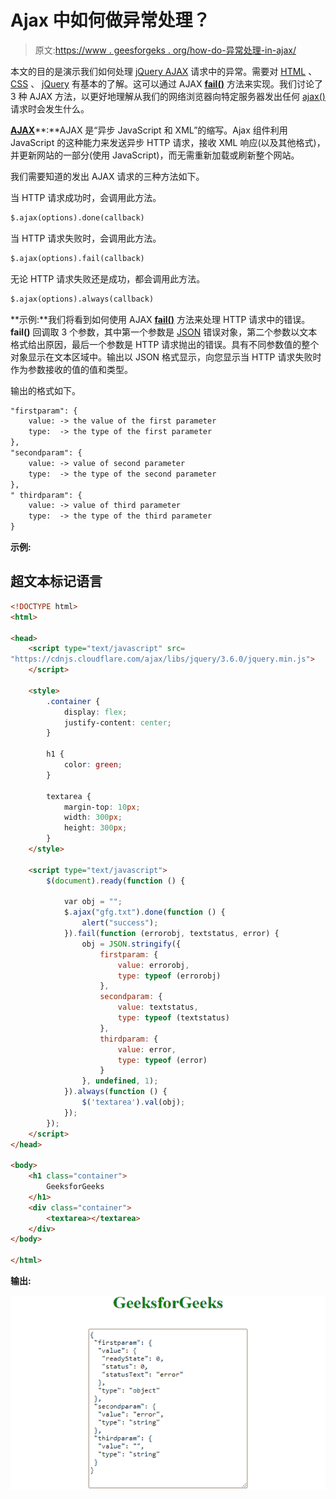 # Ajax 中如何做异常处理？

> 原文:[https://www . geesforgeks . org/how-do-异常处理-in-ajax/](https://www.geeksforgeeks.org/how-to-do-exception-handling-in-ajax/)

本文的目的是演示我们如何处理 [jQuery AJAX](https://www.geeksforgeeks.org/jquery-ajax-method/) 请求中的异常。需要对 [HTML](https://www.geeksforgeeks.org/html-tutorials/) 、 [CSS](https://www.geeksforgeeks.org/css-tutorials/) 、 [jQuery](https://www.geeksforgeeks.org/jquery-tutorials/) 有基本的了解。这可以通过 AJAX [**fail()**](https://www.geeksforgeeks.org/jquery-deferred-fail-method/) 方法来实现。我们讨论了 3 种 AJAX 方法，以更好地理解从我们的网络浏览器向特定服务器发出任何 [ajax()](https://www.geeksforgeeks.org/jquery-ajax-method/) 请求时会发生什么。

[**AJAX**](https://www.geeksforgeeks.org/ajax-introduction/)**:**AJAX 是“异步 JavaScript 和 XML”的缩写。Ajax 组件利用 JavaScript 的这种能力来发送异步 HTTP 请求，接收 XML 响应(以及其他格式)，并更新网站的一部分(使用 JavaScript)，而无需重新加载或刷新整个网站。

我们需要知道的发出 AJAX 请求的三种方法如下。

当 HTTP 请求成功时，会调用此方法。

```html
$.ajax(options).done(callback)
```

当 HTTP 请求失败时，会调用此方法。

```html
$.ajax(options).fail(callback)
```

无论 HTTP 请求失败还是成功，都会调用此方法。

```html
$.ajax(options).always(callback)
```

**示例:**我们将看到如何使用 AJAX [**fail()**](https://www.geeksforgeeks.org/jquery-deferred-fail-method/) 方法来处理 HTTP 请求中的错误。 **fail()** 回调取 3 个参数，其中第一个参数是 [JSON](https://www.geeksforgeeks.org/javascript-json-objects/) 错误对象，第二个参数以文本格式给出原因，最后一个参数是 HTTP 请求抛出的错误。具有不同参数值的整个对象显示在文本区域中。输出以 JSON 格式显示，向您显示当 HTTP 请求失败时作为参数接收的值的值和类型。

输出的格式如下。

```html
"firstparam": {
    value: -> the value of the first parameter
    type:  -> the type of the first parameter
},
"secondparam": {
    value: -> value of second parameter
    type:  -> the type of the second parameter
},
" thirdparam": {
    value: -> value of third parameter
    type:  -> the type of the third parameter
}
```

**示例:**

## 超文本标记语言

```html
<!DOCTYPE html>
<html>

<head>
    <script type="text/javascript" src=
"https://cdnjs.cloudflare.com/ajax/libs/jquery/3.6.0/jquery.min.js">
    </script>

    <style>
        .container {
            display: flex;
            justify-content: center;
        }

        h1 {
            color: green;
        }

        textarea {
            margin-top: 10px;
            width: 300px;
            height: 300px;
        }
    </style>

    <script type="text/javascript">
        $(document).ready(function () {

            var obj = "";
            $.ajax("gfg.txt").done(function () {
                alert("success");
            }).fail(function (errorobj, textstatus, error) {
                obj = JSON.stringify({
                    firstparam: {
                        value: errorobj,
                        type: typeof (errorobj)
                    },
                    secondparam: {
                        value: textstatus,
                        type: typeof (textstatus)
                    },
                    thirdparam: {
                        value: error,
                        type: typeof (error)
                    }
                }, undefined, 1);
            }).always(function () {
                $('textarea').val(obj);
            });
        });
    </script>
</head>

<body>
    <h1 class="container">
        GeeksforGeeks
    </h1>
    <div class="container">
        <textarea></textarea>
    </div>
</body>

</html>
```

**输出:**

![](img/bb4d99da19fac97d438d7d99ade4e0ee.png)